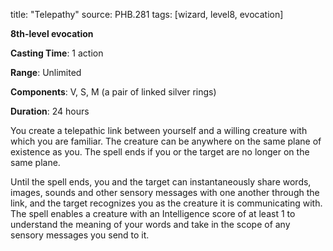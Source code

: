 title: "Telepathy"
source: PHB.281
tags: [wizard, level8, evocation]

**8th-level evocation**

**Casting Time**: 1 action

**Range**: Unlimited

**Components**: V, S, M (a pair of linked silver rings)

**Duration**: 24 hours

You create a telepathic link between yourself and a willing creature with which you are familiar. The creature can be anywhere on the same plane of existence as you. The spell ends if you or the target are no longer on the same plane.

Until the spell ends, you and the target can instantaneously share words, images, sounds and other sensory messages with one another through the link, and the target recognizes you as the creature it is communicating with. The spell enables a creature with an Intelligence score of at least 1 to understand the meaning of your words and take in the scope of any sensory messages you send to it.
